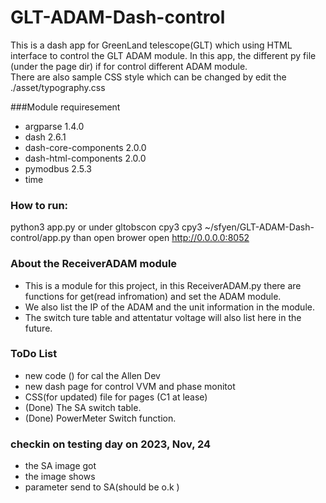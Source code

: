 # GLT-ADAM-Dash-control 

This is a dash app for GreenLand telescope(GLT) which using HTML interface to control the GLT ADAM module. 
In this app, the different py file (under the page dir)  if for control different ADAM module.  
There are also sample CSS style which can be changed by edit the ./asset/typography.css


###Module requiresement
* argparse             1.4.0
* dash                 2.6.1
* dash-core-components 2.0.0
* dash-html-components 2.0.0
* pymodbus             2.5.3
* time

### How to run:
python3 app.py 
or under  gltobscon 
cpy3 cpy3 ~/sfyen/GLT-ADAM-Dash-control/app.py
than open brower open http://0.0.0.0:8052

### About the ReceiverADAM module
* This is a module for this project, in this ReceiverADAM.py there are functions for get(read infromation) and set the ADAM module. 
* We also list the IP of the ADAM and the unit information in the module.  
* The switch ture table and attentatur voltage will also list here in the future.


### ToDo List
* new code () for cal the Allen Dev 
* new dash page for control VVM and phase monitot
* CSS(for updated) file for pages (C1 at lease)
* (Done) The SA switch table.
* (Done) PowerMeter Switch function. 


### checkin on testing day on 2023, Nov, 24
* the SA image got
* the image shows
* parameter send to SA(should be o.k )


